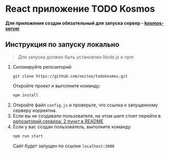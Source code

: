 # React приложение TODO Kosmos
**Для приложения создан обязательный для запуска сервер - [kosmos-server](https://github.com/neitoo/kosmos-server)**

## Инструкция по запуску локально
> Для запуска должен быть установлен Node.js и npm
1. Склонируйте репозиторий
    ```git
    git clone https://github.com/neitoo/todokosmos.git
    ```
    Откройте проект и выполните команду:
    ```powershell
    npm install
    ```
2. Откройте файл ```config.js``` и проверьте, что ссылка к запущенному серверу корректна.
3. Если вы не создавали пользователя, на этом шаге стоит перейти в [репозиторий сервера: 2 пункт в README](https://github.com/neitoo/kosmos-server)
4. Если у вас создан пользователь, выполните команду:
    ```powershell
    npm run start
    ```
    Сайт будет запущен по ссылке ```localhost:3000```
